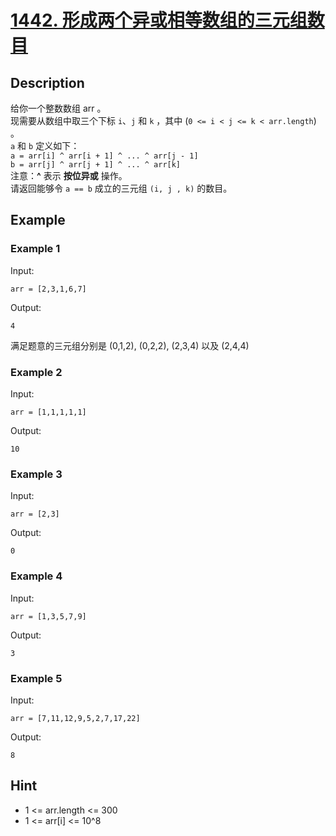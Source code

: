 # [1442. 形成两个异或相等数组的三元组数目](https://leetcode-cn.com/problems/count-triplets-that-can-form-two-arrays-of-equal-xor/)
## Description
给你一个整数数组 arr 。  
现需要从数组中取三个下标 `i`、`j` 和 `k` ，其中 (`0 <= i < j <= k < arr.length`) 。  
`a` 和 `b` 定义如下：  
`a = arr[i] ^ arr[i + 1] ^ ... ^ arr[j - 1]`  
`b = arr[j] ^ arr[j + 1] ^ ... ^ arr[k]`  
注意：**^** 表示 **按位异或** 操作。  
请返回能够令 `a == b` 成立的三元组 `(i, j , k)` 的数目。  
## Example
### Example 1
Input:  
```
arr = [2,3,1,6,7]
```
Output:
```
4
```
满足题意的三元组分别是 (0,1,2), (0,2,2), (2,3,4) 以及 (2,4,4)
### Example 2
Input:  
```
arr = [1,1,1,1,1]
```
Output:
```
10
```
### Example 3
Input:  
```
arr = [2,3]
```
Output:
```
0
```
### Example 4
Input:  
```
arr = [1,3,5,7,9]
```
Output:
```
3
```
### Example 5
Input:  
```
arr = [7,11,12,9,5,2,7,17,22]
```
Output:
```
8
```
## Hint

- 1 <= arr.length <= 300
- 1 <= arr[i] <= 10^8

